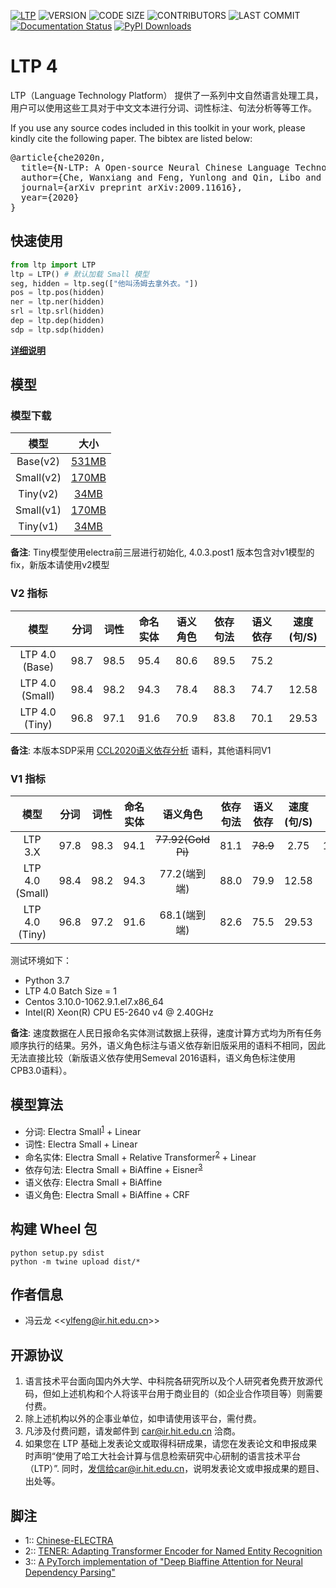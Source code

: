 [![LTP](https://img.shields.io/pypi/v/ltp?label=LTP4%20ALPHA)](https://pypi.org/project/ltp/)
![VERSION](https://img.shields.io/pypi/pyversions/ltp)
![CODE SIZE](https://img.shields.io/github/languages/code-size/HIT-SCIR/ltp)
![CONTRIBUTORS](https://img.shields.io/github/contributors/HIT-SCIR/ltp)
![LAST COMMIT](https://img.shields.io/github/last-commit/HIT-SCIR/ltp)
[![Documentation Status](https://readthedocs.org/projects/ltp/badge/?version=latest)](https://ltp.readthedocs.io/zh_CN/latest/?badge=latest)
[![PyPI Downloads](https://img.shields.io/pypi/dm/ltp)](https://pypi.python.org/pypi/ltp)

# LTP 4 

LTP（Language Technology Platform） 提供了一系列中文自然语言处理工具，用户可以使用这些工具对于中文文本进行分词、词性标注、句法分析等等工作。

If you use any source codes included in this toolkit in your work, please kindly cite the following paper. The bibtex are listed below:
<pre>
@article{che2020n,
  title={N-LTP: A Open-source Neural Chinese Language Technology Platform with Pretrained Models},
  author={Che, Wanxiang and Feng, Yunlong and Qin, Libo and Liu, Ting},
  journal={arXiv preprint arXiv:2009.11616},
  year={2020}
}
</pre>

## 快速使用

```python
from ltp import LTP
ltp = LTP() # 默认加载 Small 模型
seg, hidden = ltp.seg(["他叫汤姆去拿外衣。"])
pos = ltp.pos(hidden)
ner = ltp.ner(hidden)
srl = ltp.srl(hidden)
dep = ltp.dep(hidden)
sdp = ltp.sdp(hidden)
```

**[详细说明](docs/quickstart.rst)**

## 模型

### 模型下载

|   模型    |                      大小                      |
| :-------: | :--------------------------------------------: |
| Base(v2)  | [531MB](http://39.96.43.154/ltp/v2/base.tgz) |
| Small(v2) | [170MB](http://39.96.43.154/ltp/v2/small.tgz)  |
| Tiny(v2)  |  [34MB](http://39.96.43.154/ltp/v2/tiny.tgz)   |
| Small(v1) | [170MB](http://39.96.43.154/ltp/v1/small.tgz)  |
| Tiny(v1)  |  [34MB](http://39.96.43.154/ltp/v1/tiny.tgz)   |

**备注**: Tiny模型使用electra前三层进行初始化, 4.0.3.post1 版本包含对v1模型的fix，新版本请使用v2模型

### V2 指标

|      模型       | 分词  | 词性  | 命名实体 | 语义角色 | 依存句法 | 语义依存 | 速度(句/S) |
| :-------------: | :---: | :---: | :------: | :------: | :------: | :------: | :--------: |
| LTP 4.0 (Base)  | 98.7  | 98.5  |   95.4   |   80.6   |   89.5   |   75.2   |            |
| LTP 4.0 (Small) | 98.4  | 98.2  |   94.3   |   78.4   |   88.3   |   74.7   |   12.58    |
| LTP 4.0 (Tiny)  | 96.8  | 97.1  |   91.6   |   70.9   |   83.8   |   70.1   |   29.53    |

**备注**: 本版本SDP采用 [CCL2020语义依存分析](http://ir.hit.edu.cn/sdp2020ccl) 语料，其他语料同V1

### V1 指标

|      模型       | 分词  | 词性  | 命名实体 |      语义角色      | 依存句法 | 语义依存 | 速度(句/S) | 模型大小 |
| :-------------: | :---: | :---: | :------: | :----------------: | :------: | :------: | :--------: | :------: |
|     LTP 3.X     | 97.8  | 98.3  |   94.1   | ~~77.92(Gold Pi)~~ |   81.1   | ~~78.9~~ |    2.75    |  1940M   |
| LTP 4.0 (Small) | 98.4  | 98.2  |   94.3   |    77.2(端到端)    |   88.0   |   79.9   |   12.58    |   171M   |
| LTP 4.0 (Tiny)  | 96.8  | 97.2  |   91.6   |    68.1(端到端)    |   82.6   |   75.5   |   29.53    |   34M    |

测试环境如下：

+ Python 3.7
+ LTP 4.0 Batch Size = 1
+ Centos 3.10.0-1062.9.1.el7.x86_64
+ Intel(R) Xeon(R) CPU E5-2640 v4 @ 2.40GHz

**备注**: 速度数据在人民日报命名实体测试数据上获得，速度计算方式均为所有任务顺序执行的结果。另外，语义角色标注与语义依存新旧版采用的语料不相同，因此无法直接比较（新版语义依存使用Semeval 2016语料，语义角色标注使用CPB3.0语料）。

## 模型算法

+ 分词: Electra Small<sup>[1](#RELTRANS)</sup> + Linear
+ 词性: Electra Small + Linear
+ 命名实体: Electra Small + Relative Transformer<sup>[2](#RELTRANS)</sup> + Linear
+ 依存句法: Electra Small + BiAffine + Eisner<sup>[3](#Eisner)</sup>
+ 语义依存: Electra Small + BiAffine
+ 语义角色: Electra Small + BiAffine + CRF

## 构建 Wheel 包

```shell script
python setup.py sdist
python -m twine upload dist/*
```

## 作者信息

+ 冯云龙 <<[ylfeng@ir.hit.edu.cn](mailto:ylfeng@ir.hit.edu.cn)>>

## 开源协议
1. 语言技术平台面向国内外大学、中科院各研究所以及个人研究者免费开放源代码，但如上述机构和个人将该平台用于商业目的（如企业合作项目等）则需要付费。
2. 除上述机构以外的企事业单位，如申请使用该平台，需付费。
3. 凡涉及付费问题，请发邮件到 car@ir.hit.edu.cn 洽商。
4. 如果您在 LTP 基础上发表论文或取得科研成果，请您在发表论文和申报成果时声明“使用了哈工大社会计算与信息检索研究中心研制的语言技术平台（LTP）”. 同时，发信给car@ir.hit.edu.cn，说明发表论文或申报成果的题目、出处等。


## 脚注

+ <a name="RELTRANS">1</a>:: [Chinese-ELECTRA](https://github.com/ymcui/Chinese-ELECTRA)
+ <a name="RELTRANS">2</a>:: [TENER: Adapting Transformer Encoder for Named Entity Recognition](https://arxiv.org/abs/1911.04474)
+ <a name="Eisner">3</a>:: [A PyTorch implementation of "Deep Biaffine Attention for Neural Dependency Parsing"](https://github.com/yzhangcs/parser)
